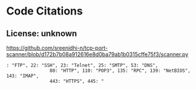 # Code Citations

## License: unknown
https://github.com/sreenidhi-n/tcp-port-scanner/blob/d172b7b08a912616e8d0ba79ab1b0315cffe75f3/scanner.py

```
: "FTP", 22: "SSH", 23: "Telnet", 25: "SMTP", 53: "DNS",
                80: "HTTP", 110: "POP3", 135: "RPC", 139: "NetBIOS", 143: "IMAP",
                443: "HTTPS", 445: "
```


